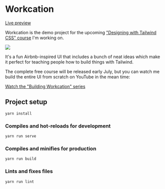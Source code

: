 # Workcation

[Live preview](https://workcation.netlify.com/)

Workcation is the demo project for the upcoming ["Designing with Tailwind CSS" course](https://tailwindcss.com/course/) I'm working on.

![](https://tailwindcss.com/img/workcation-screenshot.jpg)

It's a fun Airbnb-inspired UI that includes a bunch of neat ideas which make it perfect for teaching people how to build things with Tailwind.

The complete free course will be released early July, but you can watch me build the entire UI from scratch on YouTube in the mean time:

[Watch the "Building Workcation" series](https://www.youtube.com/playlist?list=PL7CcGwsqRpSO3J4YU6BkWqjU0XcVSaPXl)

## Project setup
```
yarn install
```

### Compiles and hot-reloads for development
```
yarn run serve
```

### Compiles and minifies for production
```
yarn run build
```

### Lints and fixes files
```
yarn run lint
```
